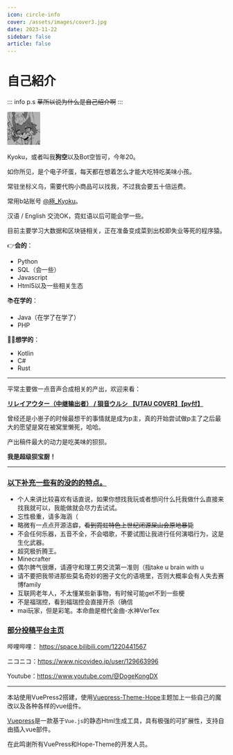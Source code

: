 ```yaml
---
icon: circle-info
cover: /assets/images/cover3.jpg
date: 2023-11-22
sidebar: false
article: false
---
```

# 自己紹介

::: info p.s
~~草所以说为什么是自己绍介啊~~
:::

<img src="/favi.webp" width="15%" height="15%">

Kyoku，或者叫我**狗空**以及Bot空皆可，今年20。

如你所见，是个电子坏蛋，每天都在想着怎么才能大吃特吃美味小孩。

常驻坐标义乌，需要代购小商品可以找我，不过我会要五十倍运费。

常用b站账号 [@極_Kyoku](https://space.bilibili.com/1220441567)。

汉语 / English 交流OK，霓虹语以后可能会学一些。

目前主要学习大数据和区块链相关，正在准备变成菜到出校即失业等死的程序猿。

👉**会的**：

- Python
- SQL（会一些）
- Javascript
- Html5以及一些相关生态

📚**在学的**：

- Java（在学了在学了）
- PHP

🤷‍♂️**想学的**：

- Kotlin
- C#
- Rust

------

平常主要做一点音声合成相关的产出，欢迎来看：

[**リレイアウター（中继输出者） / 狽音ウルシ 【UTAU COVER】【pv付】**](https://www.bilibili.com/video/BV19X4y1L7CZ/)

<BiliBili bvid="BV19X4y1L7CZ" autoplay="false"/>

曾经还是小崽子的时候最想干的事情就是成为p主，真的开始尝试做p主了之后最大的愿望是窝在被窝里懒死，哈哈。

产出稿件最大的动力是吃美味的狈狈。

**我是超级狈宝厨！**

------

### <u>**以下补充一些有的没的的特点。**</u>

- 个人来讲比较喜欢有话直说，如果你想找我玩或者想问什么托我做什么直接来找我就可以，我能做就会尽力去试试。
- 忘性极重，请多海涵（
- 略微有一点点开源洁癖，~~看到霓虹特色上世纪闭源屎山会原地暴毙~~
- 不会任何乐器，五音不全，不会唱歌，不要试图让我进行任何演唱行为，这是生化武器。
- 超究极折腾王。
- Minecrafter
- 偶尔脾气很爆，请遵守和理工男交流第一准则（指take u brain with u
- 请不要把我带进那些莫名奇妙的圈子文化的语境里，否则大概率会有人失去赛博family
- 互联网老年人，不太懂某些新事物，有时候可能get不到一些梗
- 不是福瑞控，看到福瑞控会直接开杀（确信
- mai玩家，但是彩笔。本命曲是橙代金曲-水神VerTex



### <u>**部分投稿平台主页**</u>

哔哩哔哩： https://space.bilibili.com/1220441567

ニコニコ：https://www.nicovideo.jp/user/129663996

Youtube：https://www.youtube.com/@DogeKongDX

------

本站使用VuePress2搭建，使用[Vuepress-Theme-Hope](https://github.com/vuepress-theme-hope/)主题加上一些自己的魔改以及各种各样的vue组件。

[Vuepress](https://vuepress.vuejs.org/zh/)是一款基于`Vue.js`的静态Html生成工具，具有极强的可扩展性，支持自由插入vue部件。

在此鸣谢所有VuePress和Hope-Theme的开发人员。



